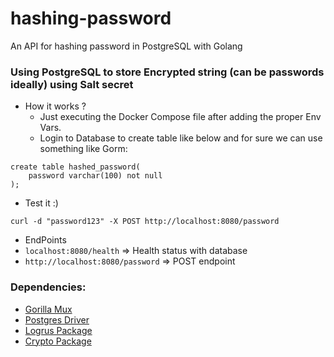 # hashing-password
An API for hashing password in PostgreSQL with Golang

### Using PostgreSQL to store Encrypted string (can be passwords ideally) using Salt secret

- How it works ?
  - Just executing the Docker Compose file after adding the proper Env Vars.
  - Login to Database to create table like below and for sure we can use something like Gorm:

```
create table hashed_password(
	password varchar(100) not null
);

```
- Test it :)

```
curl -d "password123" -X POST http://localhost:8080/password
```

- EndPoints
 - `localhost:8080/health` => Health status with database
 - `http://localhost:8080/password` => POST endpoint

### Dependencies:
- [Gorilla Mux](github.com/gorilla/mux)
- [Postgres Driver](github.com/lib/pq)
- [Logrus Package](github.com/sirupsen/logrus)
- [Crypto Package](golang.org/x/crypto)